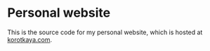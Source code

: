 # Personal website

This is the source code for my personal website, which is hosted at [korotkaya.com](https://korotkaya.com).

